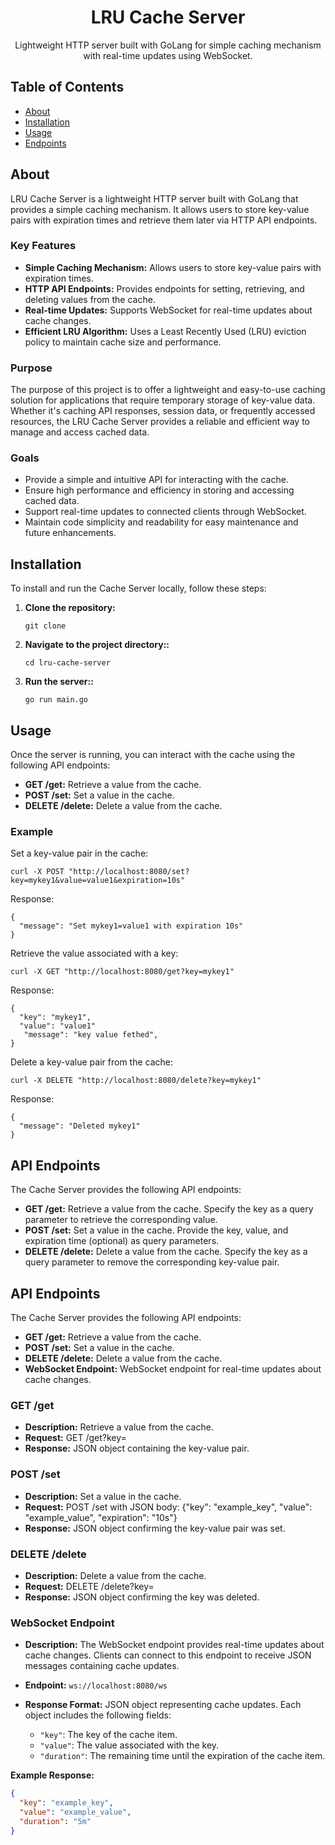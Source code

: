 <!-- Title -->
<h1 align="center">LRU Cache Server</h1>

<!-- Description -->
<p align="center">Lightweight HTTP server built with GoLang for simple caching mechanism with real-time updates using WebSocket.</p>

<!-- Table of Contents -->
## Table of Contents

- [About](#about)
- [Installation](#installation)
- [Usage](#usage)
- [Endpoints](#endpoints)

<!-- About -->
## About

LRU Cache Server is a lightweight HTTP server built with GoLang that provides a simple caching mechanism. It allows users to store key-value pairs with expiration times and retrieve them later via HTTP API endpoints.

### Key Features

- **Simple Caching Mechanism:** Allows users to store key-value pairs with expiration times.
- **HTTP API Endpoints:** Provides endpoints for setting, retrieving, and deleting values from the cache.
- **Real-time Updates:** Supports WebSocket for real-time updates about cache changes.
- **Efficient LRU Algorithm:** Uses a Least Recently Used (LRU) eviction policy to maintain cache size and performance.

### Purpose

The purpose of this project is to offer a lightweight and easy-to-use caching solution for applications that require temporary storage of key-value data. Whether it's caching API responses, session data, or frequently accessed resources, the LRU Cache Server provides a reliable and efficient way to manage and access cached data.

### Goals

- Provide a simple and intuitive API for interacting with the cache.
- Ensure high performance and efficiency in storing and accessing cached data.
- Support real-time updates to connected clients through WebSocket.
- Maintain code simplicity and readability for easy maintenance and future enhancements.
  

<!-- Installation -->
## Installation

To install and run the Cache Server locally, follow these steps:

1. **Clone the repository:**

   <pre><code class="language-json">git clone <repository-url></code></pre>

2. **Navigate to the project directory::**

   <pre><code class="language-json">cd lru-cache-server</code></pre>

3. **Run the server::**

   <pre><code class="language-json">go run main.go</code></pre>


<!-- Usage -->
<h2 id="usage">Usage</h2>

<p>Once the server is running, you can interact with the cache using the following API endpoints:</p>

<ul>
  <li><strong>GET /get:</strong> Retrieve a value from the cache.</li>
  <li><strong>POST /set:</strong> Set a value in the cache.</li>
  <li><strong>DELETE /delete:</strong> Delete a value from the cache.</li>
</ul>

<h3>Example</h3>

<p>Set a key-value pair in the cache:</p>

<pre><code class="language-bash">curl -X POST "http://localhost:8080/set?key=mykey1&amp;value=value1&amp;expiration=10s"
</code></pre>

<p>Response:</p>

<pre><code class="language-json">{
  "message": "Set mykey1=value1 with expiration 10s"
}
</code></pre>

<p>Retrieve the value associated with a key:</p>

<pre><code class="language-bash">curl -X GET "http://localhost:8080/get?key=mykey1"
</code></pre>

<p>Response:</p>

<pre><code class="language-json">{
  "key": "mykey1",
  "value": "value1"
   "message": "key value fethed",
}
</code></pre>

<p>Delete a key-value pair from the cache:</p>

<pre><code class="language-bash">curl -X DELETE "http://localhost:8080/delete?key=mykey1"
</code></pre>

<p>Response:</p>

<pre><code class="language-json">{
  "message": "Deleted mykey1"
}
</code></pre>




<!-- Endpoints -->
<h2 id="endpoints">API Endpoints</h2>

<p>The Cache Server provides the following API endpoints:</p>

<ul>
  <li><strong>GET /get:</strong> Retrieve a value from the cache. Specify the key as a query parameter to retrieve the corresponding value.</li>
  <li><strong>POST /set:</strong> Set a value in the cache. Provide the key, value, and expiration time (optional) as query parameters.</li>
  <li><strong>DELETE /delete:</strong> Delete a value from the cache. Specify the key as a query parameter to remove the corresponding key-value pair.</li>
</ul>

<!-- Endpoints -->
<h2 id="endpoints">API Endpoints</h2>

The Cache Server provides the following API endpoints:

- **GET /get:** Retrieve a value from the cache.
- **POST /set:** Set a value in the cache.
- **DELETE /delete:** Delete a value from the cache.
- **WebSocket Endpoint:** WebSocket endpoint for real-time updates about cache changes.

### GET /get

- **Description:** Retrieve a value from the cache.
- **Request:** GET /get?key=<key>
- **Response:** JSON object containing the key-value pair.

### POST /set

- **Description:** Set a value in the cache.
- **Request:** POST /set with JSON body: {"key": "example_key", "value": "example_value", "expiration": "10s"}
- **Response:** JSON object confirming the key-value pair was set.

### DELETE /delete

- **Description:** Delete a value from the cache.
- **Request:** DELETE /delete?key=<key>
- **Response:** JSON object confirming the key was deleted.

### WebSocket Endpoint

- **Description:** The WebSocket endpoint provides real-time updates about cache changes. Clients can connect to this endpoint to receive JSON messages containing cache updates.
  
- **Endpoint:** `ws://localhost:8080/ws`
  
- **Response Format:** JSON object representing cache updates. Each object includes the following fields:
  - `"key"`: The key of the cache item.
  - `"value"`: The value associated with the key.
  - `"duration"`: The remaining time until the expiration of the cache item.

**Example Response:**
```json
{
  "key": "example_key",
  "value": "example_value",
  "duration": "5m"
}


